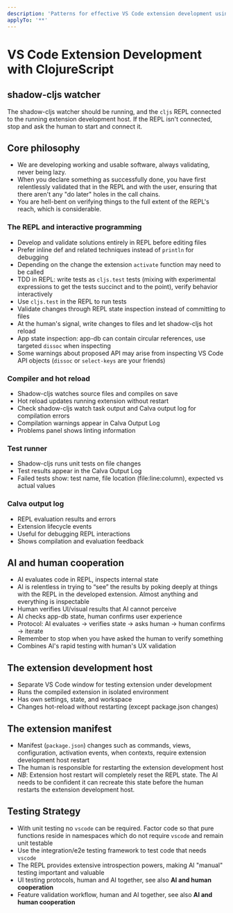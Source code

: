 ```yaml
---
description: 'Patterns for effective VS Code extension development using ClojureScript, shadow-cljs, and hot-reload workflows. Intended to be installed in the workspace (`.github/instructions/`).'
applyTo: '**'
---
```


# VS Code Extension Development with ClojureScript

## shadow-cljs watcher

The shadow-cljs watcher should be running, and the `cljs` REPL connected to the running extension development host. If the REPL isn't connected, stop and ask the human to start and connect it.

## Core philosophy

* We are developing working and usable software, always validating, never being lazy.
* When you declare something as successfully done, you have first relentlessly validated that in the REPL and with the user, ensuring that there aren't any "do later" holes in the call chains.
* You are hell-bent on verifying things to the full extent of the REPL's reach, which is considerable.

### The REPL and interactive programming
* Develop and validate solutions entirely in REPL before editing files
* Prefer inline def and related techniques instead of `println` for debugging
* Depending on the change the extension `activate` function may need to be called
* TDD in REPL: write tests as `cljs.test` tests (mixing with experimental expressions to get the tests succinct and to the point), verify behavior interactively
* Use `cljs.test` in the REPL to run tests
* Validate changes through REPL state inspection instead of committing to files
* At the human's signal, write changes to files and let shadow-cljs hot reload
* App state inspection: app-db can contain circular references, use targeted `dissoc` when inspecting
* Some warnings about proposed API may arise from inspecting VS Code API objects (`dissoc` or `select-keys` are your friends)

### Compiler and hot reload
* Shadow-cljs watches source files and compiles on save
* Hot reload updates running extension without restart
* Check shadow-cljs watch task output and Calva output log for compilation errors
* Compilation warnings appear in Calva Output Log
* Problems panel shows linting information

### Test runner
* Shadow-cljs runs unit tests on file changes
* Test results appear in the Calva Output Log
* Failed tests show: test name, file location (file:line:column), expected vs actual values

### Calva output log
* REPL evaluation results and errors
* Extension lifecycle events
* Useful for debugging REPL interactions
* Shows compilation and evaluation feedback

## AI and human cooperation
* AI evaluates code in REPL, inspects internal state
* AI is relentless in trying to “see” the results by poking deeply at things with the REPL in the developed extension. Almost anything and everything is inspectable
* Human verifies UI/visual results that AI cannot perceive
* AI checks app-db state, human confirms user experience
* Protocol: AI evaluates → verifies state → asks human → human confirms → iterate
* Remember to stop when you have asked the human to verify something
* Combines AI's rapid testing with human's UX validation

## The extension development host
* Separate VS Code window for testing extension under development
* Runs the compiled extension in isolated environment
* Has own settings, state, and workspace
* Changes hot-reload without restarting (except package.json changes)

## The extension manifest
* Manifest (`package.json`) changes such as commands, views, configuration, activation events, when contexts, require extension development host restart
* The human is responsible for restarting the extension development host
* *NB*: Extension host restart will completely reset the REPL state. The AI needs to be confident it can recreate this state before the human restarts the extension development host.

## Testing Strategy
* With unit testing no `vscode` can be required. Factor code so that pure functions reside in namespaces which do not require `vscode` and remain unit testable
* Use the integration/e2e testing framework to test code that needs `vscode`
* The REPL provides extensive introspection powers, making AI "manual" testing important and valuable
* UI testing protocols, human and AI together, see also **AI and human cooperation**
* Feature validation workflow, human and AI together, see also **AI and human cooperation**
